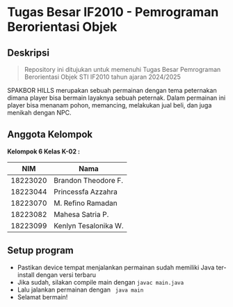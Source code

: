 # Tugas Besar IF2010 - Pemrograman Berorientasi Objek

## Deskripsi

> Repository ini ditujukan untuk memenuhi Tugas Besar Pemrograman Berorientasi Objek STI IF2010 tahun ajaran 2024/2025

SPAKBOR HILLS merupakan sebuah permainan dengan tema peternakan dimana player bisa bermain layaknya sebuah peternak. Dalam permainan ini player bisa menanam pohon, memancing, melakukan jual beli, dan juga menikah dengan NPC.

## Anggota Kelompok

**Kelompok 6 Kelas K-02 :**

| NIM          | Nama                       |
| ---          | ---                        |
| 18223020     | Brandon Theodore F.        |
| 18223044     | Princessfa Azzahra         |
| 18223070     | M. Refino Ramadan          |
| 18223082     | Mahesa Satria P.           |
| 18223099     | Kenlyn Tesalonika W.       |

## Setup program
- Pastikan device tempat menjalankan permainan sudah memiliki Java ter-install dengan versi terbaru
- Jika sudah, silakan compile main dengan ``` javac main.java ```
- Lalu jalankan permainan dengan ``` java main```
- Selamat bermain!
